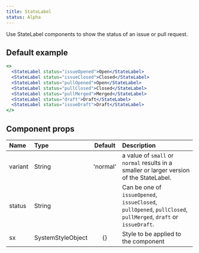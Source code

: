 ```yaml
---
title: StateLabel
status: Alpha
---
```


Use StateLabel components to show the status of an issue or pull request.

## Default example

```jsx live
<>
  <StateLabel status="issueOpened">Open</StateLabel>
  <StateLabel status="issueClosed">Closed</StateLabel>
  <StateLabel status="pullOpened">Open</StateLabel>
  <StateLabel status="pullClosed">Closed</StateLabel>
  <StateLabel status="pullMerged">Merged</StateLabel>
  <StateLabel status="draft">Draft</StateLabel>
  <StateLabel status="issueDraft">Draft</StateLabel>
</>
```

## Component props

| Name    | Type              | Default  | Description                                                                                                    |
| :------ | :---------------- | :------: | :------------------------------------------------------------------------------------------------------------- |
| variant | String            | 'normal' | a value of `small` or `normal` results in a smaller or larger version of the StateLabel.                       |
| status  | String            |          | Can be one of `issueOpened`, `issueClosed`, `pullOpened`, `pullClosed`, `pullMerged`, `draft` or `issueDraft`. |
| sx      | SystemStyleObject |    {}    | Style to be applied to the component                                                                           |
